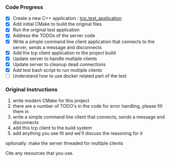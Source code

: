 ### Code Progress

- [x] Create a new C++ application : [tcp_test_application](./tcp_test_application)
- [x] Add initial CMake to build the original files
- [x] Run the original test application
- [x] Address the TODOs of the server code
- [x] Write a simple command line client application that connects to the server, sends a message and disconnects
- [x] Add the tcp client application to the project build
- [x] Update server to handle multiple clients
- [x] Update server to cleanup dead connections
- [x] Add test bash script to run multiple clients
- [ ] Understand how to use docker related part of the test

### Original Instructions

 1) write modern CMake for this project
 2) there are a number of TODO's in the code for error handling, please fill them in
 3) write a simple command line client that connects, sends a message and disconnects
 4) add this tcp client to the build system
 5) add anything you see fit and we'll discuss the reasoning for it

optionally: make the server threaded for multiple clients

Cite any resources that you use.
